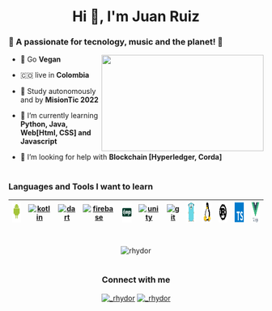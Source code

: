 <h1 align="center">Hi 👋, I'm Juan Ruiz</h1>
<h3 align="left">🤍 A passionate for tecnology, music and the planet! 🤍</h3>

<img src="https://external-content.duckduckgo.com/iu/?u=https%3A%2F%2Fgifimage.net%2Fwp-content%2Fuploads%2F2017%2F09%2Fanime-computer-gif.gif&f=1&nofb=1" align="right" width="320" height="190">

- 🌱 Go **Vegan**

- 🇨🇴 live in **Colombia**

- 🤝 Study autonomously and by **MisionTic 2022**

- 📓 I’m currently learning **Python, Java, Web[Html, CSS] and Javascript**

- 🤝 I’m looking for help with **Blockchain [Hyperledger, Corda]**

<h1></h1>
<h3 align="left">Languages and Tools I want to learn</h3>

|[<img src="https://raw.githubusercontent.com/devicons/devicon/master/icons/android/android-original-wordmark.svg" alt="android" width="40" height="40"/>](https://developer.android.com)|[<img src="https://www.vectorlogo.zone/logos/kotlinlang/kotlinlang-icon.svg" alt="kotlin" width="40" height="40"/>](https://kotlinlang.org)|[<img src="https://www.vectorlogo.zone/logos/dartlang/dartlang-icon.svg" alt="dart" width="40" height="40"/>](https://dart.dev)|[<img src="https://www.vectorlogo.zone/logos/firebase/firebase-icon.svg" alt="firebase" width="40" height="40"/>](https://firebase.google.com/)|[<img src="https://raw.githubusercontent.com/devicons/devicon/master/icons/django/django-original.svg" alt="Django" width="40" height="40"/>](https://www.djangoproject.com/)|[<img src="https://www.vectorlogo.zone/logos/unity3d/unity3d-icon.svg" alt="unity" width="40" height="40"/> ](https://unity.com/)|[<img src="https://www.vectorlogo.zone/logos/git-scm/git-scm-icon.svg" alt="git" width="40" height="40"/>](https://git-scm.com/)|[<img src="https://raw.githubusercontent.com/devicons/devicon/master/icons/go/go-original.svg" alt="go" width="40" height="40"/>](https://golang.org)|[<img src="https://raw.githubusercontent.com/devicons/devicon/master/icons/linux/linux-original.svg" alt="linux" width="40" height="40"/>](https://www.linux.org/)|[ <img src="https://raw.githubusercontent.com/devicons/devicon/master/icons/rust/rust-plain.svg" alt="rust" width="40" height="40"/>](https://www.rust-lang.org)|[<img src="https://raw.githubusercontent.com/devicons/devicon/master/icons/typescript/typescript-original.svg" alt="typescript" width="40" height="40"/>](www.typescriptlang.org)|[<img src="https://raw.githubusercontent.com/devicons/devicon/master/icons/vuejs/vuejs-original-wordmark.svg" alt="vuejs" width="40" height="40"/>](https://vuejs.org/)
|---|---|---|---|---|---|---|---|---|---|---|--|


<h1></h1>
<p align="center"><img align="center" src="https://github-readme-streak-stats.herokuapp.com/?user=rhydor&theme=cobalt&hide_border=true" alt="rhydor" /></p>

<h1></h1>
<h3 align="center">Connect with me</h3>
<p align="center">
<a href="https://twitter.com/_rhydor" target="blank"><img align="center" src="https://raw.githubusercontent.com/rahuldkjain/github-profile-readme-generator/master/src/images/icons/Social/twitter.svg" alt="_rhydor" height="30" width="40" /></a>
<a href="https://instagram.com/_rhydor" target="blank"><img align="center" src="https://raw.githubusercontent.com/rahuldkjain/github-profile-readme-generator/master/src/images/icons/Social/instagram.svg" alt="_rhydor" height="30" width="40" /></a>
</p>
